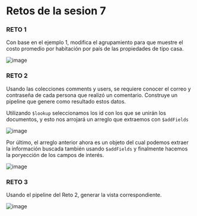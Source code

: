 # Retos de la sesion 7

### RETO 1
Con base en el ejemplo 1, modifica el agrupamiento para que muestre el costo promedio por habitación por país de las propiedades de tipo casa.

![image](https://github.com/LIZZETHGOMEZ/BEDU-Santander-2021/blob/main/Introduccion%20a%20Bases%20de%20Datos/sesion_7/retos_sesion_7/reto_1.PNG)

### RETO 2
Usando las colecciones comments y users, se requiere conocer el correo y contraseña de cada persona que realizó un comentario. 
Construye un pipeline que genere como resultado estos datos.

Utilizando `$lookup` seleccionamos los id con los que se unirán los documentos, y esto nos arrojará un arreglo que extraemos con `$addFields`

![image](https://github.com/LIZZETHGOMEZ/BEDU-Santander-2021/blob/main/Introduccion%20a%20Bases%20de%20Datos/sesion_7/retos_sesion_7/reto_2_parte1.PNG)

Por último, el arreglo anterior ahora es un objeto del cual podemos extraer la información buscada también usando `$addFields` y finalmente hacemos la poryección de los
campos de interés.

![image](https://github.com/LIZZETHGOMEZ/BEDU-Santander-2021/blob/main/Introduccion%20a%20Bases%20de%20Datos/sesion_7/retos_sesion_7/reto_2_parte2.PNG)

### RETO 3
Usando el pipeline del Reto 2, generar la vista correspondiente.

![image](https://github.com/LIZZETHGOMEZ/BEDU-Santander-2021/blob/main/Introduccion%20a%20Bases%20de%20Datos/sesion_7/retos_sesion_7/reto_3.PNG)
